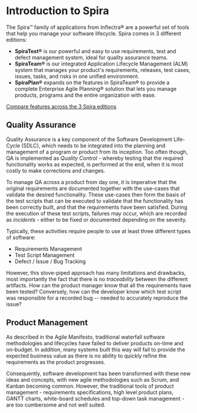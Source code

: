 # Introduction to Spira

The Spira™ family of applications from Inflectra® are a powerful set of tools that help you manage your software lifecycle. Spira comes in 3 different editions:

- **SpiraTest®** is our powerful and easy to use requirements, test and defect management system, ideal for quality assurance teams.
- **SpiraTeam®** is our integrated Application Lifecycle Management (ALM) system that manages your product's requirements, releases, test cases, issues, tasks, and risks in one unified environment.
- **SpiraPlan®** expands on the features in SpiraTeam® to provide a complete Enterprise Agile Planning® solution that lets you manage products, programs and the entire organization with ease.

[Compare features across the 3 Spira editions](./edition-comparison.md)

## Quality Assurance

Quality Assurance is a key component of the Software Development Life-Cycle (SDLC), which needs to be integrated into the planning and management of a program or product from its inception. Too often though, QA is implemented as *Quality Control* - whereby testing that the required functionality works as expected, is performed at the end, when it is most costly to make corrections and changes.

To manage QA across a product from day one, it is imperative that the original requirements are documented together with the use-cases that validate the desired functionality. These use-cases then form the basis of the test scripts that can be executed to validate that the functionality has been correctly built, and that the requirements have been satisfied. During the execution of these test scripts, failures may occur, which are recorded as *incidents* - either to be fixed or documented depending on the severity.

Typically, these activities require people to use at least three different types of software:

- Requirements Management
- Test Script Management
- Defect / Issue / Bug Tracking

However, this stove-piped approach has many limitations and drawbacks, most importantly the fact that there is no *traceability* between the different artifacts. How can the product manager know that all the requirements have been tested? Conversely, how can the developer know which test script was responsible for a recorded bug -- needed to accurately reproduce the issue?


## Product Management

As described in the Agile Manifesto, traditional waterfall software methodologies and lifecycles have failed to deliver products on-time and on-budget. In addition, many systems built this way will fail to provide the expected business value as there is no ability to quickly refine the requirements as the product progresses.

Consequently, software development has been transformed with these new ideas and concepts, with new agile methodologies such as Scrum, and Kanban becoming common. However, the traditional tools of product management - requirements specifications, high level product plans, GANTT charts, white-board schedules and top-down task management - are too cumbersome and not well suited.